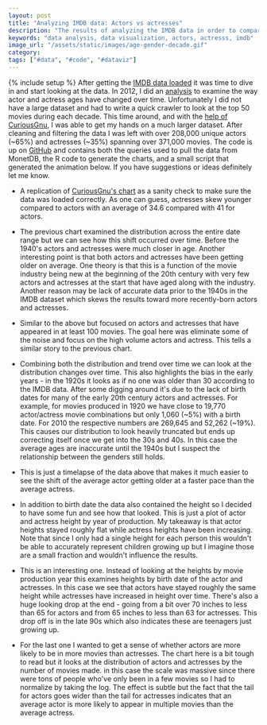 ```yaml
---
layout: post
title: "Analyzing IMDB data: Actors vs actresses"
description: "The results of analyzing the IMDB data in order to compare actors and actresses. The metrics include looking at age and height and how they change over time."
keywords: "data analysis, data visualization, actors, actresss, imdb"
image_url: "/assets/static/images/age-gender-decade.gif"
category:
tags: ["#data", "#code", "#dataviz"]
---
```

{% include setup %}
After getting the [IMDB data loaded](http://dangoldin.com/2016/05/21/analyzing-imdb-data-step-1-cleaning-and-qa/) it was time to dive in and start looking at the data. In 2012, I did an [analysis](http://dangoldin.com/2012/05/23/trend-of-actor-vs-actress-age-differences/) to examine the way actor and actress ages have changed over time. Unfortunately I did not have a large dataset and had to write a quick crawler to look at the top 50 movies during each decade. This time around, and with the [help of CuriousGnu](https://www.curiousgnu.com/imdb-age-distribution), I was able to get my hands on a much larger dataset. After cleaning and filtering the data I was left with over 208,000 unique actors (~65%) and actresses (~35%) spanning over 371,000 movies. The code is up on [GitHub](https://github.com/dangoldin/imdb) and contains both the queries used to pull the data from MonetDB, the R code to generate the charts, and a small script that generated the animation below. If you have suggestions or ideas definitely let me know.

<ul class="thumbnails">
  <li class="span8">
    <div class="thumbnail">
      <amp-img src="{{ IMG_PATH }}age-gender.png" alt="Age distribution by gender"  width="800" height="800" layout="responsive"></amp-img>
      <p>A replication of <a href="https://www.curiousgnu.com/imdb-age-distribution">CuriousGnu's chart</a> as a sanity check to make sure the data was loaded correctly. As one can guess, actresses skew younger compared to actors with an average of 34.6 compared with 41 for actors.</p>
    </div>
  </li>

  <li class="span8">
    <div class="thumbnail">
      <amp-img src="{{ IMG_PATH }}year-age.png" alt="Average age over time"  width="800" height="800" layout="responsive"></amp-img>
      <p>The previous chart examined the distribution across the entire date range but we can see how this shift occurred over time. Before the 1940's actors and actresses were much closer in age. Another interesting point is that both actors and actresses have been getting older on average. One theory is that this is a function of the movie industry being new at the beginning of the 20th century with very few actors and actresses at the start that have aged along with the industry. Another reason may be lack of accurate data prior to the 1940s in the IMDB dataset which skews the results toward more recently-born actors and actresses.</p>
    </div>
  </li>

  <li class="span8">
    <div class="thumbnail">
      <amp-img src="{{ IMG_PATH }}year-age-min-100.png" alt="Average age over time (at least 100 movies)"  width="800" height="800" layout="responsive"></amp-img>
      <p>Similar to the above but focused on actors and actresses that have appeared in at least 100 movies. The goal here was eliminate some of the noise and focus on the high volume actors and actress. This tells a similar story to the previous chart.</p>
    </div>
  </li>

  <li class="span8">
    <div class="thumbnail">
      <amp-img src="{{ IMG_PATH }}age-gender-all-decade.png" alt="Age vs gender distribution by decade"  width="800" height="800" layout="responsive"></amp-img>
      <p>Combining both the distribution and trend over time we can look at the distribution changes over time. This also highlights the bias in the early years - in the 1920s it looks as if no one was older than 30 according to the IMDB data. After some digging around it's due to the lack of birth dates for many of the early 20th century actors and actresses. For example, for movies produced in 1920 we have close to 19,770 actor/actress movie combinations but only 1,060 (~5%) with a birth date. For 2010 the respective numbers are 269,645 and 52,262 (~19%). This causes our distribution to look heavily truncated but ends up correcting itself once we get into the 30s and 40s. In this case the average ages are inaccurate until the 1940s but I suspect the relationship between the genders still holds.</p>
    </div>
  </li>

  <li class="span8">
    <div class="thumbnail">
      <amp-video controls="controls" alt="Age vs gender distribution by decade" width="800" height="800" layout="responsive" controls>
        <source src="{{ IMG_PATH }}age-gender-decade.mp4" type="video/mp4">
      </amp-video>
      <p>This is just a timelapse of the data above that makes it much easier to see the shift of the average actor getting older at a faster pace than the average actress.</p>
    </div>
  </li>

  <li class="span8">
    <div class="thumbnail">
      <amp-img src="{{ IMG_PATH }}gender-production-year-height.png" alt="Height by gender by production year"  width="800" height="800" layout="responsive"></amp-img>
      <p>In addition to birth date the data also contained the height so I decided to have some fun and see how that looked. This is just a plot of actor and actress height by year of production. My takeaway is that actor heights stayed roughly flat while actress heights have been increasing. Note that since I only had a single height for each person this wouldn't be able to accurately represent children growing up but I imagine those are a small fraction and wouldn't influence the results.</p>
    </div>
  </li>

  <li class="span8">
    <div class="thumbnail">
      <amp-img src="{{ IMG_PATH }}gender-birth-year-height.png" alt="Height by gender by birth year"  width="800" height="800" layout="responsive"></amp-img>
      <p>This is an interesting one. Instead of looking at the heights by movie production year this examines heights by birth date of the actor and actresses. In this case we see that actors have stayed roughly the same height while actresses have increased in height over time. There's also a huge looking drop at the end - going from a bit over 70 inches to less than 65 for actors and from 65 inches to less than 63 for actresses. This drop off is in the late 90s which also indicates these are teenagers just growing up.</p>
    </div>
  </li>

  <li class="span8">
    <div class="thumbnail">
      <amp-img src="{{ IMG_PATH }}gender-num-movies.png" alt="Number of movies by gender"  width="800" height="800" layout="responsive"></amp-img>
      <p>For the last one I wanted to get a sense of whether actors are more likely to be in more movies than actresses. The chart here is a bit tough to read but it looks at the distribution of actors and actresses by the number of movies made. in this case the scale was massive since there were tons of people who've only been in a few movies so I had to normalize by taking the log. The effect is subtle but the fact that the tail for actors goes wider than the tail for actresses indicates that an average actor is more likely to appear in multiple movies than the average actress.
    </div>
  </li>
</ul>
